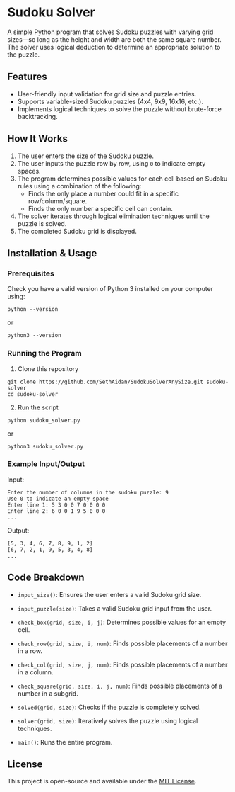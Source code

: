 # Sudoku Solver

A simple Python program that solves Sudoku puzzles with varying grid sizes—so long as the height and width are both the same square number. The solver uses logical deduction to determine an appropriate solution to the puzzle.

## Features
- User-friendly input validation for grid size and puzzle entries.
- Supports variable-sized Sudoku puzzles (4x4, 9x9, 16x16, etc.).
- Implements logical techniques to solve the puzzle without brute-force backtracking.

## How It Works
1. The user enters the size of the Sudoku puzzle.
2. The user inputs the puzzle row by row, using `0` to indicate empty spaces.
3. The program determines possible values for each cell based on Sudoku rules using a combination of the following:
   - Finds the only place a number could fit in a specific row/column/square.
   - Finds the only number a specific cell can contain.
4. The solver iterates through logical elimination techniques until the puzzle is solved.
5. The completed Sudoku grid is displayed.

## Installation & Usage

### Prerequisites
Check you have a valid version of Python 3 installed on your computer using:
```console
python --version
```
or
```console
python3 --version
```

### Running the Program
1. Clone this repository
```console
git clone https://github.com/SethAidan/SudokuSolverAnySize.git sudoku-solver
cd sudoku-solver
```
2. Run the script
```console
python sudoku_solver.py
```
or
```console
python3 sudoku_solver.py
```

### Example Input/Output

Input:
```console
Enter the number of columns in the sudoku puzzle: 9
Use 0 to indicate an empty space
Enter line 1: 5 3 0 0 7 0 0 0 0
Enter line 2: 6 0 0 1 9 5 0 0 0
...
```
Output:
```console
[5, 3, 4, 6, 7, 8, 9, 1, 2]
[6, 7, 2, 1, 9, 5, 3, 4, 8]
...
```
## Code Breakdown

 - `input_size()`: Ensures the user enters a valid Sudoku grid size.

 - `input_puzzle(size)`: Takes a valid Sudoku grid input from the user.

 - `check_box(grid, size, i, j)`: Determines possible values for an empty cell.

 - `check_row(grid, size, i, num)`: Finds possible placements of a number in a row.

 - `check_col(grid, size, j, num)`: Finds possible placements of a number in a column.

 - `check_square(grid, size, i, j, num)`: Finds possible placements of a number in a subgrid.

 - `solved(grid, size)`: Checks if the puzzle is completely solved.

 - `solver(grid, size)`: Iteratively solves the puzzle using logical techniques.

 - `main()`: Runs the entire program.

## License

This project is open-source and available under the [MIT License](https://mit-license.org/).
